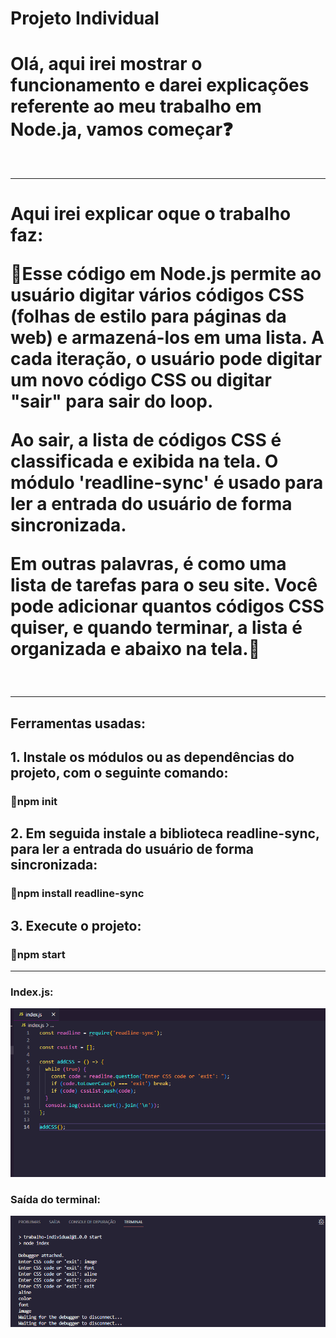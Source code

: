 # Projeto Individual

<h1>Olá, aqui irei mostrar o funcionamento e darei explicações referente ao meu trabalho em Node.ja, vamos começar❓</h1>
<br><hr>
<h1>Aqui irei explicar oque o trabalho faz:

 🧩Esse código em Node.js permite ao usuário digitar vários códigos CSS (folhas de estilo para páginas da web) e armazená-los em uma lista. A cada iteração, o usuário pode digitar um novo código CSS ou digitar "sair" para sair do loop.

Ao sair, a lista de códigos CSS é classificada e exibida na tela. O módulo 'readline-sync' é usado para ler a entrada do usuário de forma sincronizada.

Em outras palavras, é como uma lista de tarefas para o seu site. Você pode adicionar quantos códigos CSS quiser, e quando terminar, a lista é organizada e abaixo na tela.🧩</h1>
<br><hr>
<h2>Ferramentas usadas:</h2>

<h2>1. Instale os módulos ou as dependências do projeto, com o seguinte comando:</h2>

<h3>🧩npm init</h3>

<h2>2. Em seguida instale a biblioteca readline-sync, para ler a entrada do usuário de forma sincronizada:</h2>

<h3>🧩npm install readline-sync</h3>

<h2>3. Execute o projeto:</h2>

<h3>🚀npm start</h3>
<hr>








<h3>Index.js:</h3>

![image](https://github.com/VALdeilSONn/TrabalhoIndividualNode/blob/main/Index.png?raw=true)
<h3>Saída do terminal:</h3>

![image](https://github.com/VALdeilSONn/TrabalhoIndividualNode/blob/main/Terminal.png?raw=true)
